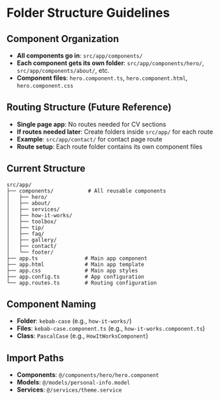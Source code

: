 # Folder Structure Guidelines

## Component Organization
- **All components go in**: `src/app/components/`
- **Each component gets its own folder**: `src/app/components/hero/`, `src/app/components/about/`, etc.
- **Component files**: `hero.component.ts`, `hero.component.html`, `hero.component.css`

## Routing Structure (Future Reference)
- **Single page app**: No routes needed for CV sections
- **If routes needed later**: Create folders inside `src/app/` for each route
- **Example**: `src/app/contact/` for contact page route
- **Route setup**: Each route folder contains its own component files

## Current Structure
```
src/app/
├── components/           # All reusable components
│   ├── hero/
│   ├── about/
│   ├── services/
│   ├── how-it-works/
│   ├── toolbox/
│   ├── tip/
│   ├── faq/
│   ├── gallery/
│   ├── contact/
│   └── footer/
├── app.ts               # Main app component
├── app.html             # Main app template
├── app.css              # Main app styles
├── app.config.ts        # App configuration
└── app.routes.ts        # Routing configuration
```

## Component Naming
- **Folder**: `kebab-case` (e.g., `how-it-works/`)
- **Files**: `kebab-case.component.ts` (e.g., `how-it-works.component.ts`)
- **Class**: `PascalCase` (e.g., `HowItWorksComponent`)

## Import Paths
- **Components**: `@/components/hero/hero.component`
- **Models**: `@/models/personal-info.model`
- **Services**: `@/services/theme.service`
